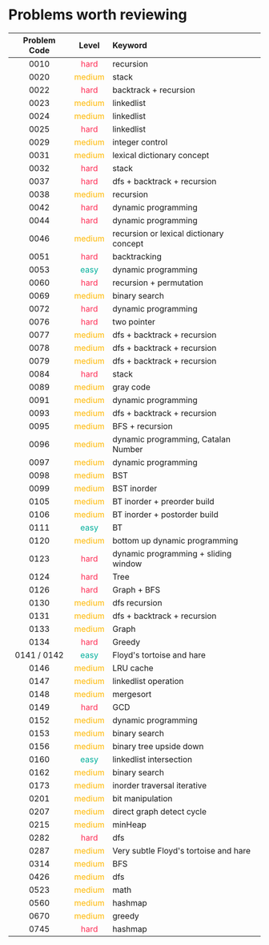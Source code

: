 # Problems worth reviewing

| Problem Code |                Level                | Keyword                                 |
| :----------: | :---------------------------------: | :-------------------------------------- |
|     0010     |  <font color="#FF2D55">hard</font>  | recursion                               |
|     0020     | <font color="#FFB800">medium</font> | stack                                   |
|     0022     |  <font color="#FF2D55">hard</font>  | backtrack + recursion                   |
|     0023     | <font color="FFB800">medium</font>  | linkedlist                              |
|     0024     | <font color="FFB800">medium</font>  | linkedlist                              |
|     0025     |  <font color="FF2D55">hard</font>   | linkedlist                              |
|     0029     | <font color="FFB800">medium</font>  | integer control                         |
|     0031     | <font color="FFB800">medium</font>  | lexical dictionary concept              |
|     0032     |  <font color="FF2D55">hard</font>   | stack                                   |
|     0037     |  <font color="FF2D55">hard</font>   | dfs + backtrack + recursion             |
|     0038     | <font color="FFB800">medium</font>  | recursion                               |
|     0042     |  <font color="#FF2D55">hard</font>  | dynamic programming                     |
|     0044     |  <font color="#FF2D55">hard</font>  | dynamic programming                     |
|     0046     | <font color="FFB800">medium</font>  | recursion or lexical dictionary concept |
|     0051     |  <font color="#FF2D55">hard</font>  | backtracking                            |
|     0053     |  <font color="00AF9B">easy</font>   | dynamic programming                     |
|     0060     |  <font color="#FF2D55">hard</font>  | recursion + permutation                 |
|     0069     | <font color="FFB800">medium</font>  | binary search                           |
|     0072     |  <font color="#FF2D55">hard</font>  | dynamic programming                     |
|     0076     |  <font color="#FF2D55">hard</font>  | two pointer                             |
|     0077     | <font color="FFB800">medium</font>  | dfs + backtrack + recursion             |
|     0078     | <font color="FFB800">medium</font>  | dfs + backtrack + recursion             |
|     0079     | <font color="FFB800">medium</font>  | dfs + backtrack + recursion             |
|     0084     |  <font color="#FF2D55">hard</font>  | stack                                   |
|     0089     | <font color="FFB800">medium</font>  | gray code                               |
|     0091     | <font color="FFB800">medium</font>  | dynamic programming                     |
|     0093     | <font color="FFB800">medium</font>  | dfs + backtrack + recursion             |
|     0095     | <font color="FFB800">medium</font>  | BFS + recursion                         |
|     0096     | <font color="FFB800">medium</font>  | dynamic programming, Catalan Number     |
|     0097     | <font color="FFB800">medium</font>  | dynamic programming                     |
|     0098     | <font color="FFB800">medium</font>  | BST                                     |
|     0099     | <font color="FFB800">medium</font>  | BST inorder                             |
|     0105     | <font color="FFB800">medium</font>  | BT inorder + preorder build             |
|     0106     | <font color="FFB800">medium</font>  | BT inorder + postorder build            |
|     0111     |  <font color="00AF9B">easy</font>   | BT                                      |
|     0120     | <font color="FFB800">medium</font>  | bottom up dynamic programming           |
|     0123     |  <font color="#FF2D55">hard</font>  | dynamic programming + sliding window    |
|     0124     |  <font color="#FF2D55">hard</font>  | Tree                                    |
|     0126     |  <font color="#FF2D55">hard</font>  | Graph + BFS                             |
|     0130     | <font color="FFB800">medium</font>  | dfs recursion                           |
|     0131     | <font color="FFB800">medium</font>  | dfs + backtrack + recursion             |
|     0133     | <font color="FFB800">medium</font>  | Graph                                   |
|     0134     |  <font color="#FF2D55">hard</font>  | Greedy                                  |
| 0141 / 0142  |  <font color="00AF9B">easy</font>   | Floyd's tortoise and hare               |
|     0146     | <font color="FFB800">medium</font>  | LRU cache                               |
|     0147     | <font color="FFB800">medium</font>  | linkedlist operation                    |
|     0148     | <font color="FFB800">medium</font>  | mergesort                               |
|     0149     |  <font color="#FF2D55">hard</font>  | GCD                                     |
|     0152     | <font color="FFB800">medium</font>  | dynamic programming                     |
|     0153     | <font color="FFB800">medium</font>  | binary search                           |
|     0156     | <font color="FFB800">medium</font>  | binary tree upside down                 |
|     0160     |  <font color="00AF9B">easy</font>   | linkedlist intersection                 |
|     0162     | <font color="FFB800">medium</font>  | binary search                           |
|     0173     | <font color="FFB800">medium</font>  | inorder traversal iterative             |
|     0201     | <font color="FFB800">medium</font>  | bit manipulation                        |
|     0207     | <font color="FFB800">medium</font>  | direct graph detect cycle               |
|     0215     | <font color="FFB800">medium</font>  | minHeap                                 |
|     0282     |  <font color="#FF2D55">hard</font>  | dfs                                     |
|     0287     | <font color="FFB800">medium</font>  | Very subtle Floyd's tortoise and hare   |
|     0314     | <font color="FFB800">medium</font>  | BFS                                     |
|     0426     | <font color="FFB800">medium</font>  | dfs                                     |
|     0523     | <font color="FFB800">medium</font>  | math                                    |
|     0560     | <font color="FFB800">medium</font>  | hashmap                                 |
|     0670     | <font color="FFB800">medium</font>  | greedy                                  |
|     0745     |  <font color="#FF2D55">hard</font>  | hashmap                                 |
